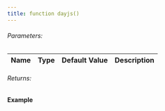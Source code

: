```yaml
---
title: function dayjs()
---
```


###### Parameters:

| Name | Type | Default Value | Description |
| ---- | ---- | ------------- | ----------- |

###### Returns:


#### Example
